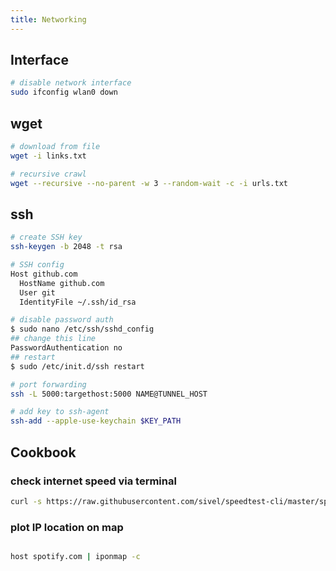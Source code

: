 ```yaml
---
title: Networking
---
```


## Interface

```bash
# disable network interface
sudo ifconfig wlan0 down
```

## wget

```bash
# download from file
wget -i links.txt

# recursive crawl
wget --recursive --no-parent -w 3 --random-wait -c -i urls.txt
```

## ssh

```bash
# create SSH key
ssh-keygen -b 2048 -t rsa

# SSH config
Host github.com
  HostName github.com
  User git
  IdentityFile ~/.ssh/id_rsa

# disable password auth
$ sudo nano /etc/ssh/sshd_config
## change this line
PasswordAuthentication no
## restart
$ sudo /etc/init.d/ssh restart

# port forwarding
ssh -L 5000:targethost:5000 NAME@TUNNEL_HOST

# add key to ssh-agent
ssh-add --apple-use-keychain $KEY_PATH
```

## Cookbook

### check internet speed via terminal

```bash
curl -s https://raw.githubusercontent.com/sivel/speedtest-cli/master/speedtest.py | python -
```

### plot IP location on map

```bash

host spotify.com | iponmap -c
```
